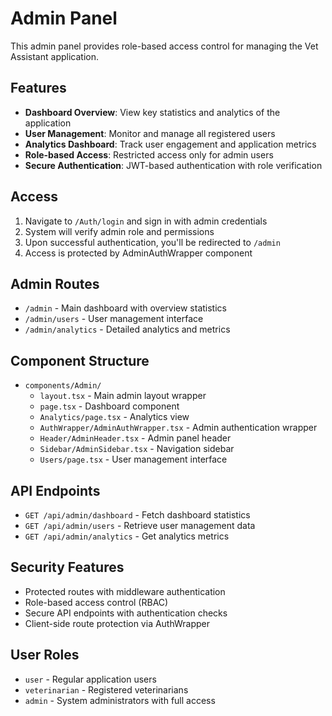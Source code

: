 # Admin Panel

This admin panel provides role-based access control for managing the Vet Assistant application.

## Features

- **Dashboard Overview**: View key statistics and analytics of the application
- **User Management**: Monitor and manage all registered users
- **Analytics Dashboard**: Track user engagement and application metrics
- **Role-based Access**: Restricted access only for admin users
- **Secure Authentication**: JWT-based authentication with role verification

## Access

1. Navigate to `/Auth/login` and sign in with admin credentials
2. System will verify admin role and permissions
3. Upon successful authentication, you'll be redirected to `/admin`
4. Access is protected by AdminAuthWrapper component

## Admin Routes

- `/admin` - Main dashboard with overview statistics
- `/admin/users` - User management interface
- `/admin/analytics` - Detailed analytics and metrics

## Component Structure

- `components/Admin/`
  - `layout.tsx` - Main admin layout wrapper
  - `page.tsx` - Dashboard component
  - `Analytics/page.tsx` - Analytics view
  - `AuthWrapper/AdminAuthWrapper.tsx` - Admin authentication wrapper
  - `Header/AdminHeader.tsx` - Admin panel header
  - `Sidebar/AdminSidebar.tsx` - Navigation sidebar
  - `Users/page.tsx` - User management interface

## API Endpoints

- `GET /api/admin/dashboard` - Fetch dashboard statistics
- `GET /api/admin/users` - Retrieve user management data
- `GET /api/admin/analytics` - Get analytics metrics

## Security Features

- Protected routes with middleware authentication
- Role-based access control (RBAC)
- Secure API endpoints with authentication checks
- Client-side route protection via AuthWrapper

## User Roles

- `user` - Regular application users
- `veterinarian` - Registered veterinarians
- `admin` - System administrators with full access
